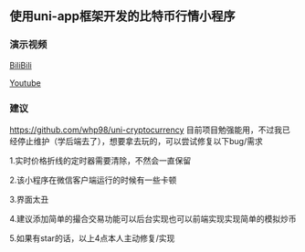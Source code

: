 ## 使用uni-app框架开发的比特币行情小程序

### 演示视频

[BiliBili](https://www.bilibili.com/video/BV1T5411Y7jD/)

[Youtube](https://youtu.be/F7VxpGUZ-c4)

### 建议

https://github.com/whp98/uni-cryptocurrency
目前项目勉强能用，不过我已经停止维护（学后端去了），想要拿去玩的，可以尝试修复以下bug/需求

1.实时价格折线的定时器需要清除，不然会一直保留

2.该小程序在微信客户端运行的时候有一些卡顿

3.界面太丑

4.建议添加简单的撮合交易功能可以后台实现也可以前端实现实现简单的模拟炒币

5.如果有star的话，以上4点本人主动修复/实现